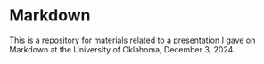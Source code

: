 # Markdown

This is a repository for materials related to a [presentation](./presentation.md) I gave on Markdown at the University of Oklahoma, December 3, 2024.

